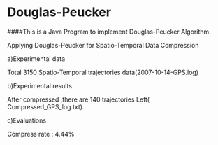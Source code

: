 # Douglas-Peucker
####This is a Java Program to implement Douglas-Peucker Algorithm.

Applying Douglas-Peucker for Spatio-Temporal Data Compression

a)Experimental data 
  
  Total 3150 Spatio-Temporal trajectories data(2007-10-14-GPS.log)

b)Experimental results 

  After compressed ,there are 140 trajectories Left( Compressed_GPS_log.txt).

c)Evaluations 

  Compress rate : 4.44%
  
